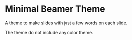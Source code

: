Minimal Beamer Theme
====================

A theme to make slides with just a few words on each slide.

The theme do not include any color theme.

